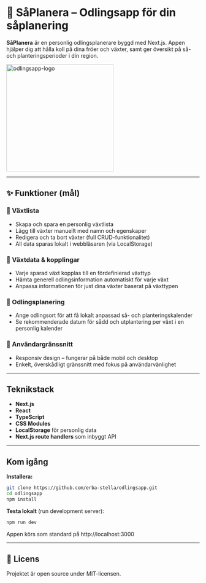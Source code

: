 # 🌱 SåPlanera – Odlingsapp för din såplanering

**SåPlanera** är en personlig odlingsplanerare byggd med Next.js. Appen hjälper dig att hålla koll på dina fröer och växter, samt ger översikt på så- och planteringsperioder i din region. 

<img width="279" alt="odlingsapp-logo" src="https://github.com/user-attachments/assets/10e53af5-0be9-4530-8820-8b2526aaf8de" />

---

## ✨ Funktioner (mål)
### 🌿 Växtlista
- Skapa och spara en personlig växtlista
- Lägg till växter manuellt med namn och egenskaper
- Redigera och ta bort växter (full CRUD-funktionalitet)
- All data sparas lokalt i webbläsaren (via LocalStorage)
### 🔗 Växtdata & kopplingar
- Varje sparad växt kopplas till en fördefinierad växttyp
- Hämta generell odlingsinformation automatiskt för varje växt
- Anpassa informationen för just dina växter baserat på växttypen
### 📆 Odlingsplanering
- Ange odlingsort för att få lokalt anpassad så- och planteringskalender
- Se rekommenderade datum för sådd och utplantering per växt i en personlig kalender
### 📱 Användargränssnitt
- Responsiv design – fungerar på både mobil och desktop
- Enkelt, överskådligt gränssnitt med fokus på användarvänlighet

---

## Teknikstack
- **Next.js**
- **React**
- **TypeScript**
- **CSS Modules**
- **LocalStorage** för personlig data
- **Next.js route handlers** som inbyggt API

---

## Kom igång
**Installera:**
```bash
git clone https://github.com/erba-stella/odlingsapp.git
cd odlingsapp
npm install
```
**Testa lokalt** (run development server):
```bash
npm run dev
```
Appen körs som standard på http://localhost:3000

---

## 📝 Licens
Projektet är open source under MIT-licensen.
